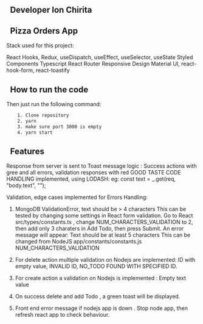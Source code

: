 
## &nbsp; Developer Ion Chirita

## &nbsp; Pizza Orders App

Stack used for this project: 

React Hooks, Redux, useDispatch, useEffect, useSelector, useState Styled Components Typescript  React Router Responsive Design Material UI, react-hook-form, react-toastify

## &nbsp; How to run the code

Then just run the following command:

```sh
    1. Clone repository
    2. yarn
    3. make sure port 3000 is empty
    4. yarn start
```
 ## &nbsp; Features

Response from server is sent to Toast message logic : Success actions with gree and all errors, validation responses with red
GOOD TASTE CODE HANDLING implemented, using LODASH:  eg:  const text = _.get(req, "body.text", "");

Validation, edge cases implemented for Errors Handling:

1.  MongoDB ValidationError, text should be > 4 characters
	This can be tested by changing some settings in React form validation. 
	Go to React  src/types/constants.ts , change NUM_CHARACTERS_VALIDATION to 2, then add only 3 charaters in Add Todo, then press Submit. 
	An error message will appear: Text should be at least 5 characters
	This can be changed from NodeJS  app/constants/constants.js  NUM_CHARACTERS_VALIDATION

2. For delete action multiple validation on Nodejs are implemented: ID with empty value, INVALID ID,  NO_TODO FOUND  WITH SPECIFIED ID.
3. For create action a validation  on Nodejs is implemented : Empty text value
4. On success delete and add Todo , a green toast will be displayed.
5. Front end error message if nodejs app is down . Stop node app, then refresh react app to check behaviour.

 
